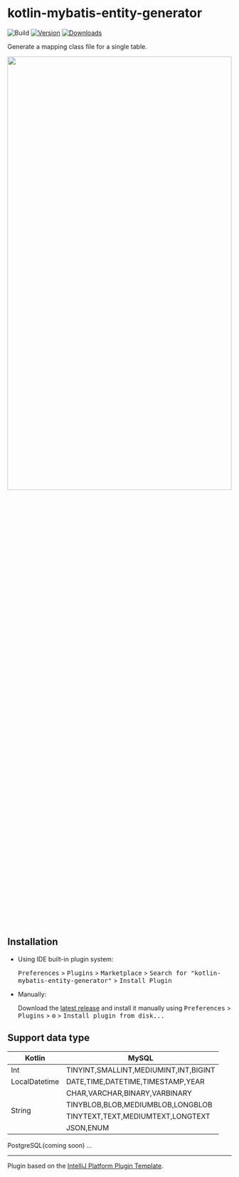# kotlin-mybatis-entity-generator

![Build](https://github.com/shuntakeuch1/kotlin-mybatis-entity-generator/workflows/Build/badge.svg)
[![Version](https://img.shields.io/jetbrains/plugin/v/14770-kotlin-mybatis-entity-generator.svg)](https://plugins.jetbrains.com/plugin/14770-kotlin-mybatis-entity-generator)
[![Downloads](https://img.shields.io/jetbrains/plugin/d/14770-kotlin-mybatis-entity-generator.svg)](https://plugins.jetbrains.com/plugin/14770-kotlin-mybatis-entity-generator)

<!-- Plugin description -->
Generate a mapping class file for a single table.

<!-- Plugin description end -->

<p><img src="images/demo_v002.gif" width="100%" height="50%"></p>

## Installation

- Using IDE built-in plugin system:

  <kbd>Preferences</kbd> > <kbd>Plugins</kbd> > <kbd>Marketplace</kbd> > <kbd>Search for "kotlin-mybatis-entity-generator"</kbd> >
  <kbd>Install Plugin</kbd>

- Manually:

  Download the [latest release](https://github.com/shuntakeuch1/kotlin-mybatis-entity-generator/releases/latest) and install it manually using
  <kbd>Preferences</kbd> > <kbd>Plugins</kbd> > <kbd>⚙️</kbd> > <kbd>Install plugin from disk...</kbd>

## Support data type

<table>
  <thead>
    <tr>
      <th> Kotlin</th>
      <th> MySQL</th>
    </tr>
  </thead>
  <tbody>
    <tr>
      <td>Int</td>
      <td>TINYINT,SMALLINT,MEDIUMINT,INT,BIGINT</td>
    </tr>
    <tr>
      <td>LocalDatetime</td>
      <td>DATE,TIME,DATETIME,TIMESTAMP,YEAR</td>
    </tr>
    <tr>
      <td rowspan="4">String</td>
      <td>CHAR,VARCHAR,BINARY,VARBINARY</td>
    </tr>
    <tr>
      <td>TINYBLOB,BLOB,MEDIUMBLOB,LONGBLOB</td>
    </tr>
    <tr>
      <td>TINYTEXT,TEXT,MEDIUMTEXT,LONGTEXT</td>
    </tr>
    <tr>
      <td>JSON,ENUM</td>
    </tr>
  </tbody>
</table>

PostgreSQL(coming soon) ...

---
Plugin based on the [IntelliJ Platform Plugin Template][template].

[template]: https://github.com/JetBrains/intellij-platform-plugin-template
